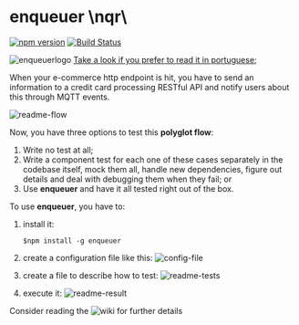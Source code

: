 # enqueuer \nqr\
[![npm version](https://badge.fury.io/js/enqueuer.svg)](https://badge.fury.io/js/enqueuer) [![Build Status](https://travis-ci.org/lopidio/enqueuer.svg?branch=develop)](https://travis-ci.org/lopidio/enqueuer)

![enqueuerlogo](https://github.com/lopidio/enqueuer/blob/develop/docs/logo/fullLogo1.png "Enqueuer Logo")
[Take a look if you prefer to read it in portuguese](/README-PT_BR.md);

When your e-commerce http endpoint is hit, you have to send an information to a credit card processing RESTful API and notify users about this through MQTT events.

![readme-flow](https://github.com/lopidio/enqueuer/blob/develop/docs/readme-flow.png "Flow")

Now, you have three options to test this **polyglot flow**:
1. Write no test at all;
2. Write a component test for each one of these cases separately in the codebase itself, mock them all, handle new dependencies, figure out details and deal with debugging them when they fail; or
3. Use **enqueuer** and have it all tested right out of the box.

To use **enqueuer**, you have to:

1. install it:

    ```$npm install -g enqueuer```
    
2. create a configuration file like this:
    ![config-file](https://github.com/lopidio/enqueuer/blob/develop/docs/readme-config.png "config-file.yml")

3. create a file to describe how to test:
    ![readme-tests](https://github.com/lopidio/enqueuer/blob/develop/docs/readme-test.png "testfile")

4. execute it:
    ![readme-result](https://github.com/lopidio/enqueuer/blob/develop/docs/readme-result.png "executing")
    
    
Consider reading the ![wiki](https://github.com/lopidio/enqueuer/wiki "wiki") for further details